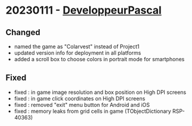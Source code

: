 # 20230111 - [DeveloppeurPascal](https://github.com/DeveloppeurPascal)

## Changed

* named the game as "Colarvest" instead of Project1
* updated version info for deployment in all platforms
* added a scroll box to choose colors in portrait mode for smartphones

## Fixed

* fixed : in game image resolution and box position on High DPI screens
* fixed : in game click coordinates on High DPI screens
* fixed : removed "exit" menu button for Android and iOS
* fixed : memory leaks from grid cells in game (TObjectDictionary RSP-40363)
